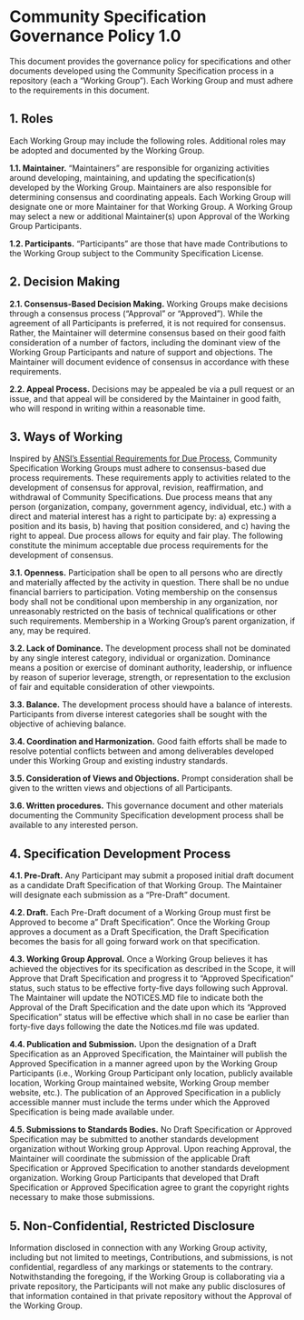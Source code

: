 # Community Specification Governance Policy 1.0

This document provides the governance policy for specifications and other documents developed using the Community Specification process in a repository (each a “Working Group”). Each Working Group and must adhere to the requirements in this document.

## 1. Roles

Each Working Group may include the following roles. Additional roles may be adopted and documented by the Working Group.

**1.1. Maintainer.** “Maintainers” are responsible for organizing activities around developing, maintaining, and updating the specification(s) developed by the Working Group. Maintainers are also responsible for determining consensus and coordinating appeals. Each Working Group will designate one or more Maintainer for that Working Group. A Working Group may select a new or additional Maintainer(s) upon Approval of the Working Group Participants.

**1.2. Participants.** “Participants” are those that have made Contributions to the Working Group subject to the Community Specification License.

## 2. Decision Making

**2.1. Consensus-Based Decision Making.** Working Groups make decisions through a consensus process (“Approval” or “Approved”). While the agreement of all Participants is preferred, it is not required for consensus. Rather, the Maintainer will determine consensus based on their good faith consideration of a number of factors, including the dominant view of the Working Group Participants and nature of support and objections. The Maintainer will document evidence of consensus in accordance with these requirements.

**2.2. Appeal Process.** Decisions may be appealed be via a pull request or an issue, and that appeal will be considered by the Maintainer in good faith, who will respond in writing within a reasonable time.

## 3. Ways of Working

Inspired by [ANSI’s Essential Requirements for Due Process](https://share.ansi.org/Shared%20Documents/Standards%20Activities/American%20National%20Standards/Procedures,%20Guides,%20and%20Forms/2020_ANSI_Essential_Requirements.pdf), Community Specification Working Groups must adhere to consensus-based due process requirements. These requirements apply to activities related to the development of consensus for approval, revision, reaffirmation, and withdrawal of Community Specifications. Due process means that any person (organization, company, government agency, individual, etc.) with a direct and material interest has a right to participate by: a) expressing a position and its basis, b) having that position considered, and c) having the right to appeal. Due process allows for equity and fair play. The following constitute the minimum acceptable due process requirements for the development of consensus.

**3.1. Openness.** Participation shall be open to all persons who are directly and materially affected by the activity in question. There shall be no undue financial barriers to participation. Voting membership on the consensus body shall not be conditional upon membership in any organization, nor unreasonably restricted on the basis of technical qualifications or other such requirements. Membership in a Working Group’s parent organization, if any, may be required.

**3.2. Lack of Dominance.** The development process shall not be dominated by any single interest category, individual or organization. Dominance means a position or exercise of dominant authority, leadership, or influence by reason of superior leverage, strength, or representation to the exclusion of fair and equitable consideration of other viewpoints.

**3.3. Balance.** The development process should have a balance of interests. Participants from diverse interest categories shall be sought with the objective of achieving balance.

**3.4. Coordination and Harmonization.** Good faith efforts shall be made to resolve potential conflicts between and among deliverables developed under this Working Group and existing industry standards.

**3.5. Consideration of Views and Objections.** Prompt consideration shall be given to the written views and objections of all Participants.

**3.6. Written procedures.** This governance document and other materials documenting the Community Specification development process shall be available to any interested person.

## 4. Specification Development Process

**4.1. Pre-Draft.** Any Participant may submit a proposed initial draft document as a candidate Draft Specification of that Working Group. The Maintainer will designate each submission as a “Pre-Draft” document.

**4.2. Draft.** Each Pre-Draft document of a Working Group must first be Approved to become a” Draft Specification”. Once the Working Group approves a document as a Draft Specification, the Draft Specification becomes the basis for all going forward work on that specification.

**4.3. Working Group Approval.** Once a Working Group believes it has achieved the objectives for its specification as described in the Scope, it will Approve that Draft Specification and progress it to “Approved Specification” status, such status to be effective forty-five days following such Approval. The Maintainer will update the NOTICES.MD file to indicate both the Approval of the Draft Specification and the date upon which its “Approved Specification” status will be effective which shall in no case be earlier than forty-five days following the date the Notices.md file was updated.

**4.4. Publication and Submission.** Upon the designation of a Draft Specification as an Approved Specification, the Maintainer will publish the Approved Specification in a manner agreed upon by the Working Group Participants (i.e., Working Group Participant only location, publicly available location, Working Group maintained website, Working Group member website, etc.). The publication of an Approved Specification in a publicly accessible manner must include the terms under which the Approved Specification is being made available under.

**4.5. Submissions to Standards Bodies.** No Draft Specification or Approved Specification may be submitted to another standards development organization without Working group Approval. Upon reaching Approval, the Maintainer will coordinate the submission of the applicable Draft Specification or Approved Specification to another standards development organization. Working Group Participants that developed that Draft Specification or Approved Specification agree to grant the copyright rights necessary to make those submissions.

## 5. Non-Confidential, Restricted Disclosure

Information disclosed in connection with any Working Group activity, including but not limited to meetings, Contributions, and submissions, is not confidential, regardless of any markings or statements to the contrary. Notwithstanding the foregoing, if the Working Group is collaborating via a private repository, the Participants will not make any public disclosures of that information contained in that private repository without the Approval of the Working Group.

